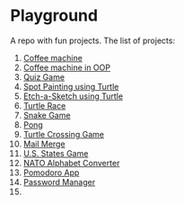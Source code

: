 # Playground

A repo with fun projects. The list of projects:

1. [Coffee machine](https://github.com/gizat/playground/tree/main/CoffeeMachine)
2. [Coffee machine in OOP](https://github.com/gizat/playground/tree/main/CoffeeMachineOOP)
3. [Quiz Game](https://github.com/gizat/playground/tree/main/QuizGame)
4. [Spot Painting using Turtle](https://github.com/gizat/playground/tree/main/SpotPainting)
5. [Etch-a-Sketch using Turtle](https://github.com/gizat/playground/tree/main/Etch-a-Sketch)
6. [Turtle Race](https://github.com/gizat/playground/tree/main/TurtleRace)
7. [Snake Game](https://github.com/gizat/playground/tree/main/SnakeGame)
8. [Pong](https://github.com/gizat/playground/tree/main/PongGame)
9. [Turtle Crossing Game](https://github.com/gizat/playground/tree/main/TurtleCrossingGame)
10. [Mail Merge](https://github.com/gizat/playground/tree/main/MailMerge)
11. [U.S. States Game](https://github.com/gizat/playground/tree/main/USStatesGame)
12. [NATO Alphabet Converter](https://github.com/gizat/playground/tree/main/NatoAlphabet)
13. [Pomodoro App](https://github.com/gizat/playground/tree/main/PomodoroApp)
14. [Password Manager](https://github.com/gizat/playground/tree/main/PasswordManager)
15. 
